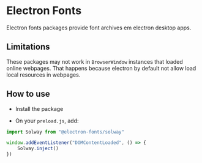 # Electron Fonts

Electron fonts packages provide font archives em electron desktop apps.

## Limitations

These packages may not work in `BrowserWindow` instances that loaded online webpages. That happens because electron by default not allow load local resources in webpages.

## How to use

* Install the package

* On your `preload.js`, add:

```ts
import Solway from "@electron-fonts/solway"

window.addEventListener("DOMContentLoaded", () => {
    Solway.inject()
})
```